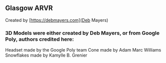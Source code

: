 
## Glasgow ARVR

Created by [https://debmayers.com](Deb Mayers)

### 3D Models were either created by Deb Mayers, or from Google Poly, authors credited here:

Headset made by the Google Poly team
Cone made by Adam Marc Williams
Snowflakes made by Kamylle B. Grenier

